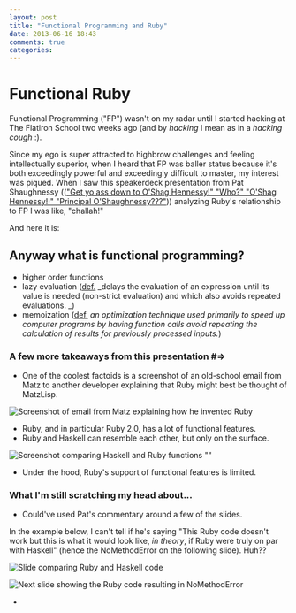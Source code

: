 ```yaml
---
layout: post
title: "Functional Programming and Ruby"
date: 2013-06-16 18:43
comments: true
categories: 
---
```


# Functional Ruby

Functional Programming ("FP") wasn't on my radar until I started hacking at The Flatiron School two weeks ago (and by _hacking_ I mean as in a _hacking cough_ :). 

Since my ego is super attracted to highbrow challenges and feeling intellectually superior, when I heard that FP was baller status because it's both exceedingly powerful and exceedingly difficult to master, my interest was piqued. When I saw this speakerdeck presentation from Pat Shaughnessy ((["Get yo ass down to O'Shag Hennessy!" "Who?" "O'Shag Hennessy!!" "Principal O'Shaughnessy???"](http://www.youtube.com/watch?v=Dd7FixvoKBw))) analyzing Ruby's relationship to FP I was like, "challah!"

And here it is:

<script async class="speakerdeck-embed" data-id="f6c17b106e0a0130b5df22000a1e9b3c" data-ratio="1.33333333333333" src="//speakerdeck.com/assets/embed.js"></script>

## Anyway what is functional programming?
+ higher order functions
+ lazy evaluation ([def.](http://en.wikipedia.org/wiki/Lazy_evaluation) _delays the evaluation of an expression until its value is needed (non-strict evaluation) and which also avoids repeated evaluations. _)
+ memoization ([def.](http://en.wikipedia.org/wiki/Memoization) _an optimization technique used primarily to speed up computer programs by having function calls avoid repeating the calculation of results for previously processed inputs._)

### A few more takeaways from this presentation #=> 

+ One of the coolest factoids is a screenshot of an old-school email from Matz to another developer explaining that Ruby might best be thought of MatzLisp.

![Screenshot of email from Matz explaining how he invented Ruby](http://24.media.tumblr.com/6723cfa607a806c3bd52664edc56a83f/tumblr_moicu2vmgC1qd3p27o1_1280.png)

+ Ruby, and in particular Ruby 2.0, has a lot of functional features. 
+ Ruby and Haskell can resemble each other, but only on the surface.

![Screenshot comparing Haskell and Ruby functions](http://25.media.tumblr.com/86c92e5b13db2b2d04808348f504d3ad/tumblr_moijcsUUqR1qd3p27o1_1280.png) ""

+ Under the hood, Ruby's support of functional features is limited.


### What I'm still scratching my head about... 

+ Could've used Pat's commentary around a few of the slides. 

In the example below, I can't tell if he's saying "This Ruby code doesn't work but this is what it would look like, _in theory_, if Ruby were truly on par with Haskell" (hence the NoMethodError on the following slide). Huh??

![Slide comparing Ruby and Haskell code](http://25.media.tumblr.com/b5c202e103b09ab356a696973b339a2d/tumblr_moik72Ti7L1qd3p27o1_1280.png)

![Next slide showing the Ruby code resulting in NoMethodError](http://25.media.tumblr.com/8293e19ad17d09ddee1d5ea5f19dbda7/tumblr_moik72Ti7L1qd3p27o2_1280.png)

+ 





